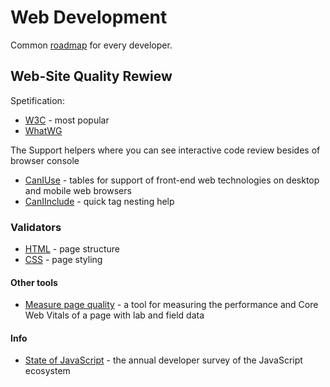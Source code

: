 # Web Development

Common [roadmap](https://roadmap.sh/frontend) for every developer.

## Web-Site Quality Rewiew

Spetification:

- [W3C](https://www.w3.org/) - most popular
- [WhatWG](https://whatwg.org/)

The Support helpers where you can see interactive code review besides of browser console

- [CanIUse](https://caniuse.com/) - tables for support of front-end web technologies on desktop and mobile web browsers
- [CanIInclude](https://caninclude.glitch.me/) - quick tag nesting help

### Validators

- [HTML](https://validator.w3.org/) - page structure
- [CSS](https://jigsaw.w3.org/css-validator/) - page styling

#### Other tools

- [Measure page quality](https://web.dev/measure/) - a tool for measuring the performance and Core Web Vitals of a page with lab and field data

#### Info

- [State of JavaScript](https://2022.stateofjs.com/en-US/) - the annual developer survey of the JavaScript ecosystem

